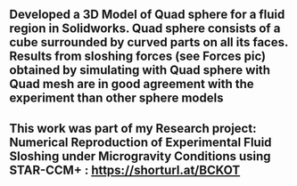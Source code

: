 ## Developed a 3D Model of Quad sphere for a fluid region in Solidworks. Quad sphere consists of a cube surrounded by curved parts on all its faces. Results from sloshing forces (see Forces pic) obtained by simulating with Quad sphere with Quad mesh are in good agreement with the experiment than other sphere models
## This work was part of my Research project: Numerical Reproduction of Experimental Fluid Sloshing under Microgravity Conditions using STAR-CCM+ : https://shorturl.at/BCKOT

